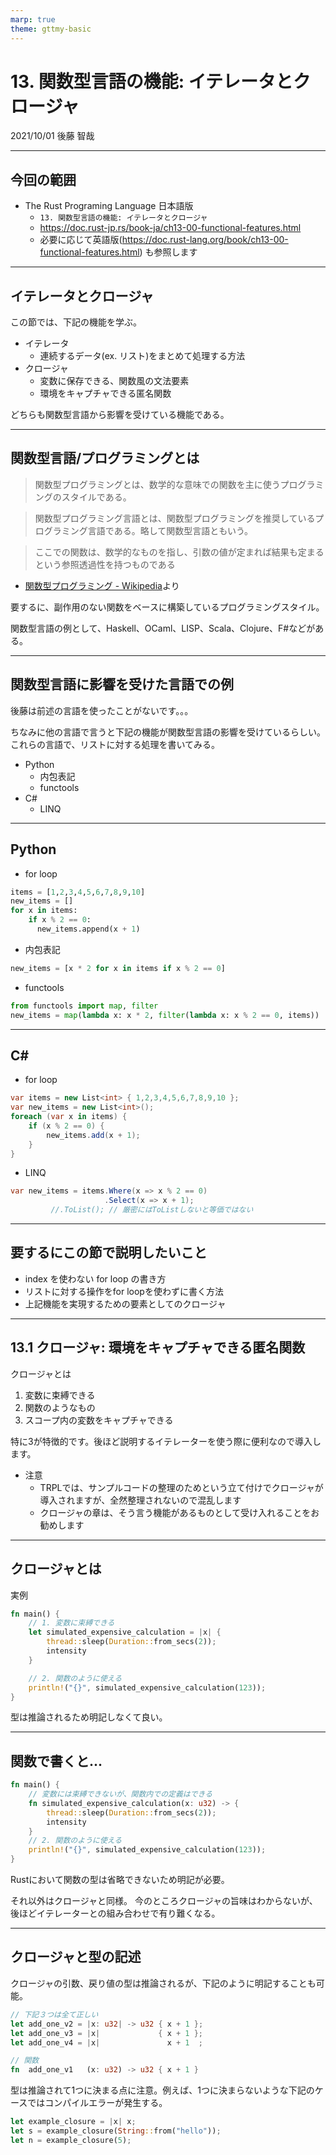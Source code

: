 ```yaml
---
marp: true
theme: gttmy-basic
---
```

<!-- paginate: true -->

<style scoped>
section {
  justify-content: center;
}
</style>

# 13. 関数型言語の機能: イテレータとクロージャ

2021/10/01
後藤 智哉

---

## 今回の範囲
- The Rust Programing Language 日本語版
  - `13. 関数型言語の機能: イテレータとクロージャ`
  - https://doc.rust-jp.rs/book-ja/ch13-00-functional-features.html
  - 必要に応じて英語版(https://doc.rust-lang.org/book/ch13-00-functional-features.html) も参照します

---

## イテレータとクロージャ

この節では、下記の機能を学ぶ。

- イテレータ
  - 連続するデータ(ex. リスト)をまとめて処理する方法
- クロージャ
  - 変数に保存できる、関数風の文法要素
  - 環境をキャプチャできる匿名関数

どちらも関数型言語から影響を受けている機能である。

---

## 関数型言語/プログラミングとは

> 関数型プログラミングとは、数学的な意味での関数を主に使うプログラミングのスタイルである。 

> 関数型プログラミング言語とは、関数型プログラミングを推奨しているプログラミング言語である。略して関数型言語ともいう。

> ここでの関数は、数学的なものを指し、引数の値が定まれば結果も定まるという参照透過性を持つものである

- [関数型プログラミング - Wikipedia](https://ja.wikipedia.org/wiki/%E9%96%A2%E6%95%B0%E5%9E%8B%E3%83%97%E3%83%AD%E3%82%B0%E3%83%A9%E3%83%9F%E3%83%B3%E3%82%B0)より

要するに、副作用のない関数をベースに構築しているプログラミングスタイル。

関数型言語の例として、Haskell、OCaml、LISP、Scala、Clojure、F#などがある。

---

## 関数型言語に影響を受けた言語での例

後藤は前述の言語を使ったことがないです。。。

ちなみに他の言語で言うと下記の機能が関数型言語の影響を受けているらしい。これらの言語で、リストに対する処理を書いてみる。

- Python
  - 内包表記
  - functools
- C#
  - LINQ

---

## Python

- for loop
```python
items = [1,2,3,4,5,6,7,8,9,10]
new_items = []
for x in items:
    if x % 2 == 0:
      new_items.append(x + 1)
```
- 内包表記
```python
new_items = [x * 2 for x in items if x % 2 == 0]
```
- functools
```python
from functools import map, filter
new_items = map(lambda x: x * 2, filter(lambda x: x % 2 == 0, items))
```
---

## C#

- for loop
```csharp
var items = new List<int> { 1,2,3,4,5,6,7,8,9,10 };
var new_items = new List<int>();
foreach (var x in items) {
    if (x % 2 == 0) {
        new_items.add(x + 1);
    }
} 
```
- LINQ
```csharp
var new_items = items.Where(x => x % 2 == 0)
                     .Select(x => x + 1);
         //.ToList(); // 厳密にはToListしないと等価ではない
```

---

## 要するにこの節で説明したいこと

- index を使わない for loop の書き方
- リストに対する操作をfor loopを使わずに書く方法
- 上記機能を実現するための要素としてのクロージャ

---

## 13.1 クロージャ: 環境をキャプチャできる匿名関数

クロージャとは

1. 変数に束縛できる
2. 関数のようなもの
3. スコープ内の変数をキャプチャできる

特に3が特徴的です。後ほど説明するイテレーターを使う際に便利なので導入します。

- 注意
  - TRPLでは、サンプルコードの整理のためという立て付けでクロージャが導入されますが、全然整理されないので混乱します
  - クロージャの章は、そう言う機能があるものとして受け入れることをお勧めします

---

## クロージャとは

実例

```rust
fn main() {
    // 1. 変数に束縛できる
    let simulated_expensive_calculation = |x| {
        thread::sleep(Duration::from_secs(2));
        intensity
    } 

    // 2. 関数のように使える
    println!("{}", simulated_expensive_calculation(123));
}
```

型は推論されるため明記しなくて良い。

---

## 関数で書くと...

```rust
fn main() {
    // 変数には束縛できないが、関数内での定義はできる
    fn simulated_expensive_calculation(x: u32) -> {
        thread::sleep(Duration::from_secs(2));
        intensity
    }
    // 2. 関数のように使える
    println!("{}", simulated_expensive_calculation(123));
}
```

Rustにおいて関数の型は省略できないため明記が必要。

それ以外はクロージャと同様。
今のところクロージャの旨味はわからないが、後ほどイテレーターとの組み合わせで有り難くなる。

---

## クロージャと型の記述

クロージャの引数、戻り値の型は推論されるが、下記のように明記することも可能。

```rust
// 下記３つは全て正しい
let add_one_v2 = |x: u32| -> u32 { x + 1 };
let add_one_v3 = |x|             { x + 1 };
let add_one_v4 = |x|               x + 1  ;

// 関数
fn  add_one_v1   (x: u32) -> u32 { x + 1 }
```

型は推論されて1つに決まる点に注意。例えば、1つに決まらないような下記のケースではコンパイルエラーが発生する。

```rust
let example_closure = |x| x;
let s = example_closure(String::from("hello"));
let n = example_closure(5);
```
